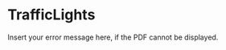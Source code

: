 # TrafficLights
<div id="pdf">
  <object width="400" height="500" type="Resultados.pdf" data="/my_pdf.pdf?#zoom=85&scrollbar=0&toolbar=0&navpanes=0" id="pdf_content">
    <p>Insert your error message here, if the PDF cannot be displayed.</p>
  </object>
</div>
